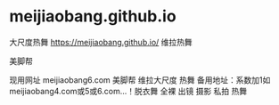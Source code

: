 # meijiaobang.github.io
大尺度热舞 https://meijiaobang.github.io/
维拉热舞

美脚帮

现用网址
meijiaobang6.com
美脚帮
维拉大尺度
热舞
备用地址：系数加1如meijiaobang4.com或5或6.com...！脱衣舞
全裸 出镜
摄影 私拍
热舞

